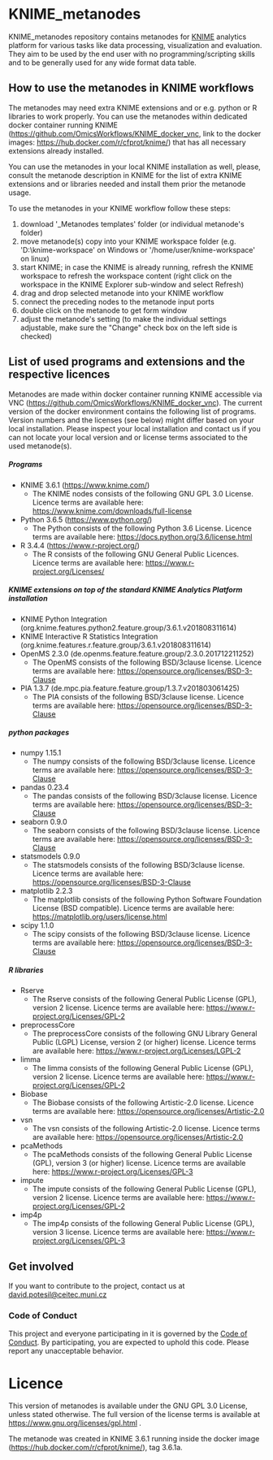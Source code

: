 # KNIME_metanodes
KNIME_metanodes repository contains metanodes for [KNIME](https://www.knime.com/) analytics platform for various tasks like data processing, visualization and evaluation. They aim to be used by the end user with no programming/scripting skills and to be generally used for any wide format data table.


## How to use the metanodes in KNIME workflows

The metanodes may need extra KNIME extensions and or e.g. python or R libraries to work properly. You can use the metanodes within dedicated docker container running KNIME (https://github.com/OmicsWorkflows/KNIME_docker_vnc, link to the docker images: https://hub.docker.com/r/cfprot/knime/) that has all necessary extensions already installed. 

You can use the metanodes in your local KNIME installation as well, please, consult the metanode description in KNIME for the list of extra KNIME extensions and or libraries needed and install them prior the metanode usage. 

To use the metanodes in your KNIME workflow follow these steps:
1) download '_Metanodes templates' folder (or individual metanode's folder)
2) move metanode(s) copy into your KNIME workspace folder (e.g. 'D:\knime-workspace\' on Windows or '/home/user/knime-workspace' on linux)
3) start KNIME; in case the KNIME is already running, refresh the KNIME workspace to refresh the workspace content (right click on the workspace in the KNIME Explorer sub-window and select Refresh)
4) drag and drop selected metanode into your KNIME workflow
5) connect the preceding nodes to the metanode input ports
6) double click on the metanode to get form window
7) adjust the metanode's setting (to make the individual settings adjustable, make sure the "Change" check box on the left side is checked)


## List of used programs and extensions and the respective licences

Metanodes are made within docker container running KNIME accessible via VNC (https://github.com/OmicsWorkflows/KNIME_docker_vnc). The current version of the docker environment contains the following list of programs. Version numbers and the licenses (see below) might differ based on your local installation. Please inspect your local installation and contact us if you can not locate your local version and or license terms associated to the used metanode(s).

##### Programs

- KNIME 3.6.1 (https://www.knime.com/)
  - The KNIME nodes consists of the following GNU GPL 3.0 License. Licence terms are available here: https://www.knime.com/downloads/full-license
- Python 3.6.5 (https://www.python.org/)
  - The Python consists of the following Python 3.6 License. Licence terms are available here: https://docs.python.org/3.6/license.html
- R 3.4.4 (https://www.r-project.org/)
  - The R consists of the following GNU General Public Licences. Licence terms are available here: https://www.r-project.org/Licenses/

##### KNIME extensions on top of the standard KNIME Analytics Platform installation

- KNIME Python Integration (org.knime.features.python2.feature.group/3.6.1.v201808311614)
- KNIME Interactive R Statistics Integration (org.knime.features.r.feature.group/3.6.1.v201808311614)
- OpenMS 2.3.0 (de.openms.feature.feature.group/2.3.0.201712211252)
    - The OpenMS consists of the following BSD/3clause license. Licence terms are available here: https://opensource.org/licenses/BSD-3-Clause
- PIA 1.3.7 (de.mpc.pia.feature.feature.group/1.3.7.v201803061425)
    - The PIA consists of the following BSD/3clause license. Licence terms are available here: https://opensource.org/licenses/BSD-3-Clause

##### python packages
- numpy 1.15.1
    - The numpy consists of the following BSD/3clause license. Licence terms are available here: https://opensource.org/licenses/BSD-3-Clause
- pandas 0.23.4
    - The pandas consists of the following BSD/3clause license. Licence terms are available here: https://opensource.org/licenses/BSD-3-Clause
- seaborn 0.9.0
    - The seaborn consists of the following BSD/3clause license. Licence terms are available here: https://opensource.org/licenses/BSD-3-Clause
- statsmodels 0.9.0
    - The statsmodels consists of the following BSD/3clause license. Licence terms are available here: https://opensource.org/licenses/BSD-3-Clause
- matplotlib 2.2.3
    - The matplotlib consists of the following Python Software Foundation License (BSD compatible). Licence terms are available here: https://matplotlib.org/users/license.html
- scipy 1.1.0
    - The scipy consists of the following BSD/3clause license. Licence terms are available here: https://opensource.org/licenses/BSD-3-Clause

##### R libraries

- Rserve
    - The Rserve consists of the following General Public License (GPL), version 2 license. Licence terms are available here: https://www.r-project.org/Licenses/GPL-2
- preprocessCore
    - The preprocessCore consists of the following GNU Library General Public (LGPL) License, version 2 (or higher) license. Licence terms are available here: https://www.r-project.org/Licenses/LGPL-2
- limma
    - The limma consists of the following General Public License (GPL), version 2 license. Licence terms are available here: https://www.r-project.org/Licenses/GPL-2
- Biobase
    - The Biobase consists of the following Artistic-2.0 license. Licence terms are available here: https://opensource.org/licenses/Artistic-2.0
- vsn
    - The vsn consists of the following Artistic-2.0 license. Licence terms are available here: https://opensource.org/licenses/Artistic-2.0
- pcaMethods
    - The pcaMethods consists of the following General Public License (GPL), version 3 (or higher) license. Licence terms are available here: https://www.r-project.org/Licenses/GPL-3
- impute
    - The impute consists of the following General Public License (GPL), version 2 license. Licence terms are available here: https://www.r-project.org/Licenses/GPL-2
- imp4p
    - The imp4p consists of the following General Public License (GPL), version 3 license. Licence terms are available here: https://www.r-project.org/Licenses/GPL-3

## Get involved
If you want to contribute to the project, contact us at david.potesil@ceitec.muni.cz 

### Code of Conduct
This project and everyone participating in it is governed by the [Code of Conduct](../blob/master/code-of-conduct.md). By participating, you are expected to uphold this code. Please report any unacceptable behavior.

# Licence
This version of metanodes is available under the GNU GPL 3.0 License, unless stated otherwise. The full version of the license terms is available at https://www.gnu.org/licenses/gpl.html .



The metanode was created in KNIME 3.6.1 running inside the docker image (https://hub.docker.com/r/cfprot/knime/), tag 3.6.1a.